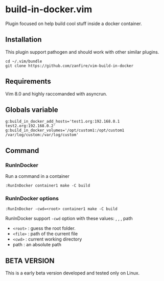 # build-in-docker.vim

Plugin focused on help build cool stuff inside a docker container.

## Installation

This plugin support pathogen and should work with other similar plugins.

```
cd ~/.vim/bundle
git clone https://github.com/zanfire/vim-build-in-docker
```

## Requirements

Vim 8.0 and highly raccomanded with asyncrun.

## Globals variable

```
g:build_in_docker_add_hosts='test1.org:192.168.0.1 test2.org:192.168.0.2'
g:build_in_docker_volumes='/opt/custom1:/opt/custom1 /var/log/custom:/var/log/custom'
```

## Command

### RunInDocker

Run a command in a container

```
:RunInDocker container1 make -C build
```

### RunInDocker options

```
:RunInDocker -cwd=<root> container1 make -C build
```

RunInDocker support ```-cwd``` option with these values: <root>, <file>, <cwd>, path

 - `<root>` : guess the root folder.
 - `<file>` : path of the current file
 - `<cwd>`  : current working directory
 - path     : an absolute path

## BETA VERSION

This is a early beta version developed and tested only on Linux.

